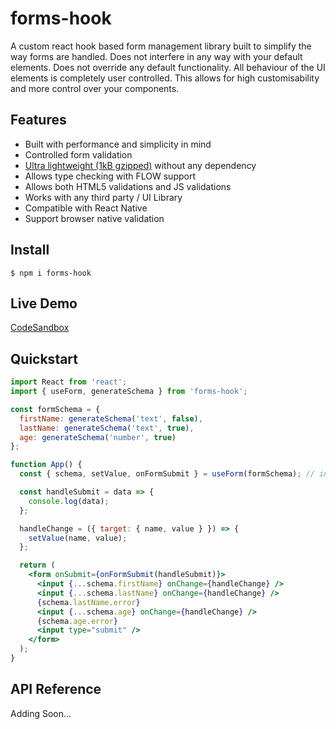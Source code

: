 # forms-hook

A custom react hook based form management library built to simplify the way forms are handled. Does not interfere in any way with your default elements. Does not override any default functionality. All behaviour of the UI elements is completely user controlled. This allows for high customisability and more control over your components.

## Features

- Built with performance and simplicity in mind
- Controlled form validation
- [Ultra lightweight (1kB gzipped)](https://bundlephobia.com/result?p=forms-hook@0.5.4) without any dependency
- Allows type checking with FLOW support
- Allows both HTML5 validations and JS validations
- Works with any third party / UI Library
- Compatible with React Native
- Support browser native validation

## Install

    $ npm i forms-hook

## Live Demo

[CodeSandbox](https://codesandbox.io/s/beautiful-mountain-x7c8e)

## Quickstart

```jsx
import React from 'react';
import { useForm, generateSchema } from 'forms-hook';

const formSchema = {
  firstName: generateSchema('text', false),
  lastName: generateSchema('text', true),
  age: generateSchema('number', true)
};

function App() {
  const { schema, setValue, onFormSubmit } = useForm(formSchema); // initialise the hook

  const handleSubmit = data => {
    console.log(data);
  };

  handleChange = ({ target: { name, value } }) => {
    setValue(name, value);
  };

  return (
    <form onSubmit={onFormSubmit(handleSubmit)}>
      <input {...schema.firstName} onChange={handleChange} />
      <input {...schema.lastName} onChange={handleChange} />
      {schema.lastName.error}
      <input {...schema.age} onChange={handleChange} />
      {schema.age.error}
      <input type="submit" />
    </form>
  );
}
```

## API Reference

Adding Soon...


